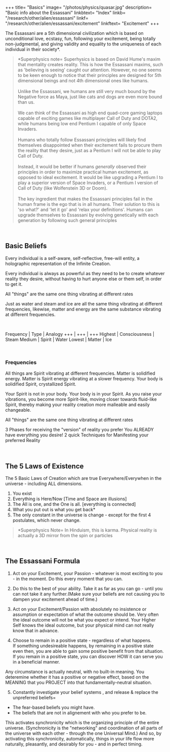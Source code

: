 +++
title=  "Basics"
image=  "/photos/physics/quasar.jpg"
description=  "Basic info about the Essassani"
linkbtext=  "Index"
linkb=  "/research/other/alien/essassani"
linkf=  "/research/other/alien/essassani/excitement"
linkftext=  "Excitement"
+++

The Essassani are a 5th dimensional civilization which is based on unconditional love, ecstasy, fun, following your excitement, being totally non-judgmental, and giving validity and equality to the uniqueness of each individual in their society*.

<!-- Even the Pleiadians look up to the Essassani civilization as being exceptionally spiritually-advanced*. -->


> *Superphysics note=  Superhysics is based on David Hume's maxim that mentality creates reality. This is how the Essassani maxims, such as 'believing is seeing' caught our attention. However, no one seems to be keen enough to notice that their principles are designed for 5th dimensional beings and not 4th dimensional ones like humans.<br><br>Unlike the Essassani, we humans are still very much bound by the Negative force as Maya, just like cats and dogs are even more bound than us.<br><br>We can think of the Essassani as high end quad-core gaming laptops capable of exciting games like multiplayer Call of Duty and DOTA2, while humans being low end Pentium I capable of only Space Invaders.<br><br>Humans who totally follow Essassani principles will likely find themselves disappointed when their excitement fails to procure them the reality that they desire, just as a Pentium I will not be able to play Call of Duty.<br><br>Instead, it would be better if humans *generally* observed their principles in order to maximize practical human excitement, as opposed to ideal excitement. It would be like upgrading a Pentium I to play a superior version of Space Invaders, or a Pentium I version of Call of Duty (like Wolfenstein 3D or Doom).<br><br>The key ingredient that makes the Essassani principles fail in the human frame is the ego that is in all humans. Their solution to this is 'so what?' and 'let it go' and 'relax your definitions'. Humans can upgrade themselves to Essassani by evolving genetically with each generation by following such general principles

<br>

## Basic Beliefs

Every individual is a self-aware, self-reflective, free-will entity, a holographic representation of the Infinite Creation.

Every individual is always as powerful as they need to be to create whatever reality they desire, without having to hurt anyone else or them self, in order to get it.

All "things" are the same one thing vibrating at different rates

Just as water and steam and ice are all the same thing vibrating at different frequencies, likewise, matter and energy are the same substance vibrating at different frequencies.

<br>

Frequency | Type | Analogy
+++ | +++ | +++
Highest | Consciousness | Steam
Medium | Spirit | Water
Lowest | Matter | Ice

<br>

### Frequencies

All things are Spirit vibrating at different frequencies. Matter is solidified energy. Matter is Spirit energy vibrating at a slower frequency. Your body is solidified Spirit, crystallized Spirit. 

Your Spirit is not in your body. Your body is in your Spirit. As you raise your vibrations, you become more Spirit-like, moving closer towards fluid-like Spirit, thereby making your reality creation more malleable and easily changeable.

All "things" are the same one thing vibrating at different rates

3 Phases for receiving the "version" of reality you prefer
You ALREADY have everything you desire!
2 quick Techniques for Manifesting your preferred Reality

<!-- Visualization - how to do it effectively
Shifting between Parallel Realities
Handling challenging situations
Feelings & Beliefs
Changing your Beliefs
Neutral Props
Follow your excitement!  Finding your "Purpose" in Life
Trusting your Timing
Positive Synchronicity
All beliefs are equally valid.
Making it Easy to Change your Beliefs
The PRESENT is not the result of the PAST
How FEAR can serve you
The Uniqueness of Each Incarnation
Abundance
Unified Society
The Meaning of Life, and The Purpose of Existence
Judgment and Preference
Love,  Guilt,  and  Hate
Co-Creating an Experience
The "Death" Transition
Personality
Time
Actual Belief?  or what you think you Believe?
External Reality = Holographic Illusion
Visualization
 -->

<br>

## The 5 Laws of Existence 

<!-- The Basic Blueprint of the Structure of Existence  -->

The 5 Basic Laws of Creation which are true Everywhere/Everywhen in the universe -
including ALL dimensions.

1. You exist
2. Everything is Here/Now [Time and Space are illusions]
3. The All is one, and the One is all. [everything is connected]
4. What you put out is what you get back*
5. The only constant in the universe is change -  except for the first 4 postulates, which never change.


> *Superphysics Note=  In Hinduism, this is karma. Physical reality is actually a 3D mirror from the spin or particles

<br>

## The Essassani Formula

1. Act on your Excitement, your Passion - whatever is most exciting to you - in the moment.  Do this every moment that you can.

2. Do this to the best of your ability. Take it as far as you can go - until you can not take it any further.(Make sure your beliefs are not causing you to dampen your excitement ahead of time.)

3. Act on your Excitement/Passion with absolutely no insistence or assumption or expectation of what the outcome should be. Very often the ideal outcome will not be what you expect or intend. Your Higher Self knows the ideal outcome, but your physical mind can not really know that in advance.

4. Choose to remain in a positive state - regardless of what happens.  
If something undesireable happens, by remaining in a positive state even then, you are able to gain some positive benefit from that situation.   
If you remain in a positive state, you can discover HOW it can serve you in a beneficial manner.

Any circumstance is actually neutral, with no built-in meaning.    You deteremine whether it has a positive or negative effect,
based on the MEANING that you PROJECT into that fundamentally-neutral situation.

5. Constantly investigate your belief systems , and release & replace the unpreferred beliefs= 
- The fear-based beliefs you might have.
- The beliefs that are not in alignement with who you prefer to be.


This activates synchronicity which is the organizing principle of the entire universe.
(Synchronicity is the "networking" and coordination of all parts of the universe with each other - through the one Universal Mind.)
And so, by activating this synchronicity, automatically, things in your life flow more naturally, pleasantly, and desirably for you - and in perfect timing.

